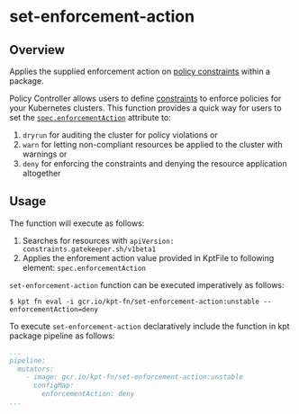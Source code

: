# set-enforcement-action

## Overview

<!--mdtogo:Short-->

Applies the supplied enforcement action on [policy constraints](https://cloud.google.com/anthos-config-management/docs/concepts/policy-controller#constraints) within a package.

<!--mdtogo-->

Policy Controller allows users to define [constraints](https://cloud.google.com/anthos-config-management/docs/how-to/creating-constraints) to enforce policies for your Kubernetes clusters.
This function provides a quick way for users to set the [`spec.enforcementAction`](https://cloud.google.com/anthos-config-management/docs/how-to/auditing-constraints#types_of_enforcement_actions)
attribute to:
1. `dryrun` for auditing the cluster for policy violations or
2. `warn` for letting non-compliant resources be applied to the cluster with warnings or 
3. `deny` for enforcing the constraints and denying the resource application altogether

<!--mdtogo:Long-->

## Usage

The function will execute as follows:

1. Searches for resources with `apiVersion: constraints.gatekeeper.sh/v1beta1`
2. Applies the enforement action value provided in KptFile to following element:
   `spec.enforcementAction`

`set-enforcement-action` function can be executed imperatively as follows:

```shell
$ kpt fn eval -i gcr.io/kpt-fn/set-enforcement-action:unstable -- enforcementAction=deny
```

To execute `set-enforcement-action` declaratively include the function in kpt package pipeline as follows:
```yaml
...
pipeline:
  mutators:
    - image: gcr.io/kpt-fn/set-enforcement-action:unstable
      configMap:
        enforcementAction: deny
...
```

<!--mdtogo-->
